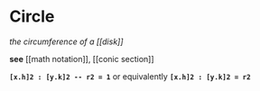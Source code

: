 # Circle

_the circumference of a [[disk]]_

**see** [[math notation]], [[conic section]]

**`[x.h]2 : [y.k]2 -- r2 = 1`** or equivalently **`[x.h]2 : [y.k]2 = r2`**
